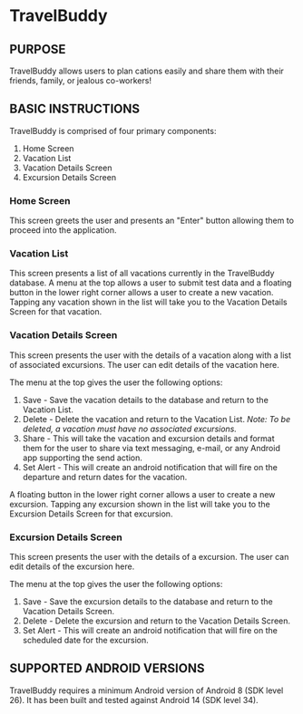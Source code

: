 # TravelBuddy
## PURPOSE
TravelBuddy allows users to plan cations easily and share them with their friends, family, or jealous co-workers!

## BASIC INSTRUCTIONS
TravelBuddy is comprised of four primary components:
1. Home Screen
2. Vacation List
3. Vacation Details Screen
4. Excursion Details Screen

### Home Screen
This screen greets the user and presents an "Enter" button allowing them to proceed into the application.

### Vacation List
This screen presents a list of all vacations currently in the TravelBuddy database. A menu at the top allows a user to submit test data and a floating button in the lower right corner allows a user to create a new vacation. Tapping any vacation shown in the list will take you to the Vacation Details Screen for that vacation.

### Vacation Details Screen
This screen presents the user with the details of a vacation along with a list of associated excursions. The user can edit details of the vacation here.

The menu at the top gives the user the following options:
1. Save - Save the vacation details to the database and return to the Vacation List.
2. Delete - Delete the vacation and return to the Vacation List. <em>Note: To be deleted, a vacation must have no associated excursions.</em>
3. Share - This will take the vacation and excursion details and format them for the user to share via text messaging, e-mail, or any Android app supporting the send action.
4. Set Alert - This will create an android notification that will fire on the departure and return dates for the vacation.

A floating button in the lower right corner allows a user to create a new excursion. Tapping any excursion shown in the list will take you to the Excursion Details Screen for that excursion.

### Excursion Details Screen
This screen presents the user with the details of a excursion. The user can edit details of the excursion here.

The menu at the top gives the user the following options:
1. Save - Save the excursion details to the database and return to the Vacation Details Screen.
2. Delete - Delete the excursion and return to the Vacation Details Screen.
3. Set Alert - This will create an android notification that will fire on the scheduled date for the excursion.

## SUPPORTED ANDROID VERSIONS
TravelBuddy requires a minimum Android version of Android 8 (SDK level 26). It has been built and tested against Android 14 (SDK level 34).
